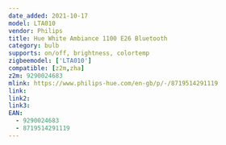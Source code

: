 ```yaml
---
date_added: 2021-10-17
model: LTA010
vendor: Philips
title: Hue White Ambiance 1100 E26 Bluetooth 
category: bulb
supports: on/off, brightness, colortemp
zigbeemodel: ['LTA010']
compatible: [z2m,zha]
z2m: 9290024683
mlink: https://www.philips-hue.com/en-gb/p/-/8719514291119
link: 
link2: 
link3: 
EAN:
  - 9290024683 
  - 8719514291119
---
```

